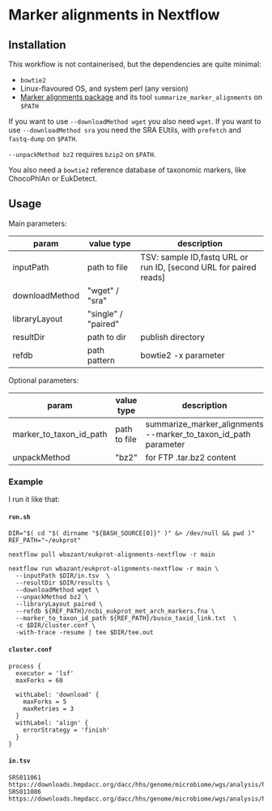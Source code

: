 # Marker alignments in Nextflow

## Installation
This workflow is not containerised, but the dependencies are quite minimal:
- `bowtie2`
- Linux-flavoured OS, and system perl (any version)
- [Marker alignments package](github.com/wbazant/marker_alignments) and its tool `summarize_marker_alignments` on `$PATH`


If you want to use `--downloadMethod wget` you also need `wget`. If you want to use `--downloadMethod sra` you need the SRA EUtils, with `prefetch` and `fastq-dump` on `$PATH`.

`--unpackMethod bz2` requires `bzip2` on `$PATH`.

You also need a `bowtie2` reference database of taxonomic markers, like ChocoPhlAn or EukDetect.

## Usage

Main parameters:

| param         | value type        | description  |
| ------------- | ------------- | ------------ |
| inputPath  | path to file | TSV: sample ID,fastq URL or run ID, [second URL for paired reads] |
| downloadMethod | "wget" / "sra" | |
| libraryLayout | "single" / "paired" | |
| resultDir  | path to dir  | publish directory |
| refdb | path pattern | bowtie2 -x parameter |

Optional parameters:

| param         | value type        | description  |
| ------------- | ------------- | ------------ |
| marker_to_taxon_id_path | path to file | summarize_marker_alignments --marker_to_taxon_id_path parameter |
| unpackMethod | "bz2" | for FTP .tar.bz2 content |

### Example 
I run it like that:

#### `run.sh`
```
DIR="$( cd "$( dirname "${BASH_SOURCE[0]}" )" &> /dev/null && pwd )"
REF_PATH="~/eukprot"

nextflow pull wbazant/eukprot-alignments-nextflow -r main

nextflow run wbazant/eukprot-alignments-nextflow -r main \
  --inputPath $DIR/in.tsv  \
  --resultDir $DIR/results \
  --downloadMethod wget \
  --unpackMethod bz2 \
  --libraryLayout paired \
  --refdb ${REF_PATH}/ncbi_eukprot_met_arch_markers.fna \
  --marker_to_taxon_id_path ${REF_PATH}/busco_taxid_link.txt  \
  -c $DIR/cluster.conf \
  -with-trace -resume | tee $DIR/tee.out

```

#### `cluster.conf`

```  
process {
  executor = 'lsf'
  maxForks = 60
  
  withLabel: 'download' {
    maxForks = 5
    maxRetries = 3
  }
  withLabel: 'align' {
    errorStrategy = 'finish'
  }
}
```

#### `in.tsv`
```
SRS011061       https://downloads.hmpdacc.org/dacc/hhs/genome/microbiome/wgs/analysis/hmwgsqc/v1/SRS011061.tar.bz2
SRS011086       https://downloads.hmpdacc.org/dacc/hhs/genome/microbiome/wgs/analysis/hmwgsqc/v1/SRS011086.tar.bz2
```
